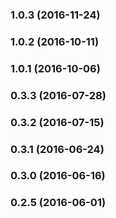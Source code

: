 ### 1.0.3 (2016-11-24)


### 1.0.2 (2016-10-11)


### 1.0.1 (2016-10-06)


### 0.3.3 (2016-07-28)


### 0.3.2 (2016-07-15)


### 0.3.1 (2016-06-24)


### 0.3.0 (2016-06-16)


### 0.2.5 (2016-06-01)


